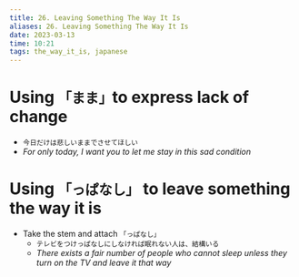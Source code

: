 ```yaml
---
title: 26. Leaving Something The Way It Is
aliases: 26. Leaving Something The Way It Is
date: 2023-03-13
time: 10:21
tags: the_way_it_is, japanese
---
```


# Using `「まま」`to express lack of change

-   `今日だけは悲しいままでさせてほしい`
-   _For only today, I want you to let me stay in this sad condition_

# Using `「っぱなし」` to leave something the way it is

-   Take the stem and attach `「っぱなし」`
    -   `テレビをつけっぱなしにしなければ眠れない人は、結構いる`
    -   _There exists a fair number of people who cannot sleep unless they turn on the TV and leave it that way_
